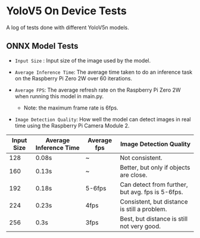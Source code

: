 # YoloV5 On Device Tests

A log of tests done with different YoloV5n models.

## ONNX Model Tests

- `Input Size` : Input size of the image used by the model.
- `Average Inference Time`: The average time taken to do an inference task on the Raspberry Pi Zero 2W over 60 iterations.
- `Average FPS`: The average refresh rate on the Raspberry Pi Zero 2W when running this model in main.py.

    - Note: the maximum frame rate is 6fps.

- `Image Detection Quality`: How well the model can detect images in real time using the Raspberry Pi Camera Module 2.

| Input Size | Average Inference Time | Average fps  | Image Detection Quality                          |
| ---------- | ---------------------- | ------------ | ------------------------------------------------ |
| 128        | 0.08s                  | ~            | Not consistent.                                  |
| 160        | 0.13s                  | ~            | Better, but only if objects are close.           |
| 192        | 0.18s                  | 5-6fps       | Can detect from further, but avg. fps is 5-6fps. |
| 224        | 0.23s                  | 4fps         | Consistent, but distance is still a problem.     |
| 256        | 0.3s                   | 3fps         | Best, but distance is still not very good.       |
